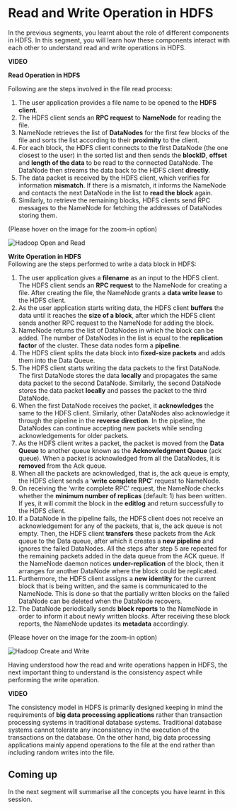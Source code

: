# Read and Write Operation in HDFS

In the previous segments, you learnt about the role of different components in HDFS. In this segment, you will learn how these components interact with each other to understand read and write operations in HDFS.

**VIDEO**

**Read Operation in HDFS**

Following are the steps involved in the file read process:

1. The user application provides a file name to be opened to the **HDFS client**.
2. The HDFS client sends an **RPC request** to **NameNode** for reading the file.
3. NameNode retrieves the list of **DataNodes** for the first few blocks of the file and sorts the list according to their **proximity** to the client.
4. For each block, the HDFS client connects to the first DataNode (the one closest to the user) in the sorted list and then sends the **blockID**, **offset** and **length of the data** to be read to the connected DataNode. The DataNode then streams the data back to the HDFS client **directly**.
5. The data packet is received by the HDFS client, which verifies for information **mismatch**. If there is a mismatch, it informs the NameNode and contacts the next DataNode in the list to **read the block** again.
6. Similarly, to retrieve the remaining blocks, HDFS clients send RPC messages to the NameNode for fetching the addresses of DataNodes storing them.

(Please hover on the image for the zoom-in option)

![Hadoop Open and Read](https://i.ibb.co/9nJgGZ5/Hadoop-Open-and-Read.jpg)

**Write Operation in HDFS**  
Following are the steps performed to write a data block in HDFS:

1. The user application gives a **filename** as an input to the HDFS client. The HDFS client sends an **RPC request** to the NameNode for creating a file. After creating the file, the NameNode grants a **data write lease** to the HDFS client.
2. As the user application starts writing data, the HDFS client **buffers** the data until it reaches the **size of a block**, after which the HDFS client sends another RPC request to the NameNode for adding the block.
3. NameNode returns the list of DataNodes in which the block can be added. The number of DataNodes in the list is equal to the **replication factor** of the cluster. These data nodes form a **pipeline**.
4. The HDFS client splits the data block into **fixed-size packets** and adds them into the Data Queue.
5. The HDFS client starts writing the data packets to the first DataNode. The first DataNode stores the data **locally** and propagates the same data packet to the second DataNode. Similarly, the second DataNode stores the data packet **locally** and passes the packet to the third DataNode.
6. When the first DataNode receives the packet, it **acknowledges** the same to the HDFS client. Similarly, other DataNodes also acknowledge it through the pipeline in the **reverse direction**. In the pipeline, the DataNodes can continue accepting new packets while sending acknowledgements for older packets.
7. As the HDFS client writes a packet, the packet is moved from the **Data Queue** to another queue known as the **Acknowledgment Queue** (ack queue). When a packet is acknowledged from all the DataNodes, it is **removed** from the Ack queue.
8. When all the packets are acknowledged, that is, the ack queue is empty, the HDFS client sends a ‘**write complete RPC**’ request to NameNode.
9. On receiving the ‘write complete RPC’ request, the NameNode checks whether the **minimum number of replicas** (default: 1) has been written. If yes, it will commit the block in the **editlog** and return successfully to the HDFS client.
10. If a DataNode in the pipeline fails, the HDFS client does not receive an acknowledgement for any of the packets, that is, the ack queue is not empty. Then, the HDFS client **transfers** these packets from the Ack queue to the Data queue, after which it creates a **new pipeline** and ignores the failed DataNodes. All the steps after step 5 are repeated for the remaining packets added in the data queue from the ACK queue. If the NameNode daemon notices **under-replication** of the block, then it arranges for another DataNode where the block could be replicated.
11. Furthermore, the HDFS client assigns a **new identity** for the current block that is being written, and the same is communicated to the NameNode. This is done so that the partially written blocks on the failed DataNode can be deleted when the DataNode recovers.
12. The DataNode periodically sends **block reports** to the NameNode in order to inform it about newly written blocks. After receiving these block reports, the NameNode updates its **metadata** accordingly.

(Please hover on the image for the zoom-in option)

![Hadoop Create and Write](https://i.ibb.co/K0bs9VC/Hadoop-Create-and-Write.jpg)

Having understood how the read and write operations happen in HDFS, the next important thing to understand is the consistency aspect while performing the write operation.

**VIDEO**

The consistency model in HDFS is primarily designed keeping in mind the requirements of **big data processing applications** rather than transaction processing systems in traditional database systems. Traditional database systems cannot tolerate any inconsistency in the execution of the transactions on the database. On the other hand, big data processing applications mainly append operations to the file at the end rather than including random writes into the file.

## Coming up

In the next segment will summarise all the concepts you have learnt in this session.
